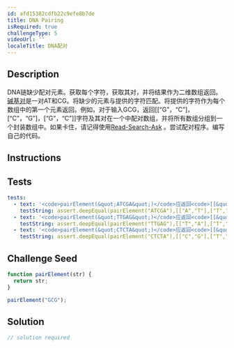 ```yaml
---
id: afd15382cdfb22c9efe8b7de
title: DNA Pairing
isRequired: true
challengeType: 5
videoUrl: ''
localeTitle: DNA配对
---
```


## Description
<section id="description"> DNA链缺少配对元素。获取每个字符，获取其对，并将结果作为二维数组返回。 <a href="http://en.wikipedia.org/wiki/Base_pair" target="_blank">碱基对</a>是一对AT和CG。将缺少的元素与提供的字符匹配。将提供的字符作为每个数组中的第一个元素返回。例如，对于输入GCG，返回[[“G”，“C”]，[“C”，“G”]，[“G”，“C”]]字符及其对在一个中配对数组，并将所有数组分组到一个封装数组中。如果卡住，请记得使用<a href="https://forum.freecodecamp.org/t/how-to-get-help-when-you-are-stuck-coding/19514" target="_blank">Read-Search-Ask</a> 。尝试配对程序。编写自己的代码。 </section>

## Instructions
<section id="instructions">
</section>

## Tests
<section id='tests'>

```yml
tests:
  - text: '<code>pairElement(&quot;ATCGA&quot;)</code>应返回<code>[[&quot;A&quot;,&quot;T&quot;],[&quot;T&quot;,&quot;A&quot;],[&quot;C&quot;,&quot;G&quot;],[&quot;G&quot;,&quot;C&quot;],[&quot;A&quot;,&quot;T&quot;]]</code> 。'
    testString: assert.deepEqual(pairElement("ATCGA"),[["A","T"],["T","A"],["C","G"],["G","C"],["A","T"]]);
  - text: '<code>pairElement(&quot;TTGAG&quot;)</code>应返回<code>[[&quot;T&quot;,&quot;A&quot;],[&quot;T&quot;,&quot;A&quot;],[&quot;G&quot;,&quot;C&quot;],[&quot;A&quot;,&quot;T&quot;],[&quot;G&quot;,&quot;C&quot;]]</code> 。'
    testString: assert.deepEqual(pairElement("TTGAG"),[["T","A"],["T","A"],["G","C"],["A","T"],["G","C"]]);
  - text: '<code>pairElement(&quot;CTCTA&quot;)</code>应返回<code>[[&quot;C&quot;,&quot;G&quot;],[&quot;T&quot;,&quot;A&quot;],[&quot;C&quot;,&quot;G&quot;],[&quot;T&quot;,&quot;A&quot;],[&quot;A&quot;,&quot;T&quot;]]</code> 。'
    testString: assert.deepEqual(pairElement("CTCTA"),[["C","G"],["T","A"],["C","G"],["T","A"],["A","T"]]);

```

</section>

## Challenge Seed
<section id='challengeSeed'>

<div id='js-seed'>

```js
function pairElement(str) {
  return str;
}

pairElement("GCG");

```

</div>



</section>

## Solution
<section id='solution'>

```js
// solution required
```
</section>
